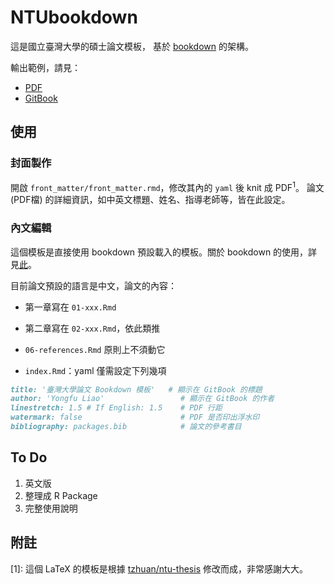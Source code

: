 # NTUbookdown

這是國立臺灣大學的碩士論文模板，
基於 [bookdown](https://github.com/rstudio/bookdown) 的架構。

輸出範例，請見：

- [PDF](https://liao961120.github.io/NTUbookdown/ntu-bookdown.pdf)
- [GitBook](https://liao961120.github.io/NTUbookdown/)


## 使用

### 封面製作

開啟 `front_matter/front_matter.rmd`，修改其內的 `yaml` 後 knit 成 PDF<sup>1</sup>。
論文 (PDF檔) 的詳細資訊，如中英文標題、姓名、指導老師等，皆在此設定。

### 內文編輯

這個模板是直接使用 bookdown 預設載入的模板。關於 bookdown 的使用，詳見[此](https://bookdown.org/yihui/bookdown/)。

目前論文預設的語言是中文，論文的內容：

- 第一章寫在 `01-xxx.Rmd`
- 第二章寫在 `02-xxx.Rmd`，依此類推
- `06-references.Rmd` 原則上不須動它

- `index.Rmd`：yaml 僅需設定下列幾項

```markdown
title: '臺灣大學論文 Bookdown 模板'   # 顯示在 GitBook 的標題
author: 'Yongfu Liao'                 # 顯示在 GitBook 的作者
linestretch: 1.5 # If English: 1.5    # PDF 行距
watermark: false                      # PDF 是否印出浮水印
bibliography: packages.bib            # 論文的參考書目
```

## To Do

1. 英文版
1. 整理成 R Package
1. 完整使用說明


## 附註

[1]: 這個 LaTeX 的模板是根據 [tzhuan/ntu-thesis](https://github.com/tzhuan/ntu-thesis) 修改而成，非常感謝大大。

